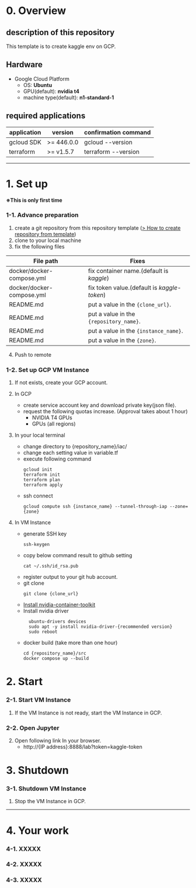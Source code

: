 # 0. Overview
## description of this repository
This template is to create kaggle env on GCP.

## Hardware
- Google Cloud Platform
    - OS: **Ubuntu**
    - GPU(default): **nvidia t4**
    - machine type(default): **n1-standard-1**

## required applications
|  application  |  version  |  confirmation command  |
| ----------- | ------- | ------- |
|  gcloud SDK  |  >= 446.0.0  | gcloud --version |
|  terraform  |  >= v1.5.7  | terraform --version |

*************************************************************************************************************************

# 1. Set up 
**※This is only first time**

### 1-1. Advance preparation
1. create a git repository from this repository template ([> How to create repository from template](https://docs.github.com/en/repositories/creating-and-managing-repositories/creating-a-repository-from-a-template))
2. clone to your local machine
3. fix the following files

|  File path  |  Fixes  |
| ----------- | ------- |
|  docker/docker-compose.yml  |  fix container name.(default is _kaggle_)  |
|  docker/docker-compose.yml  |  fix token value.(default is _kaggle-token_)  |
|  README.md  |  put a value in the `{clone_url}`.  |
|  README.md  |  put a value in the `{repository_name}`.  |
|  README.md  |  put a value in the `{instance_name}`.  |
|  README.md  |  put a value in the `{zone}`.  |

4. Push to remote

### 1-2. Set up GCP VM Instance
1. If not exists, create your GCP account.
2. In GCP
    - create service account key and download private key(json file).
    - request the following quotas increase. (Approval takes about 1 hour)
        - NVIDIA T4 GPUs
        - GPUs (all regions)
3. In your local terminal
    - change directory to {repository_name}/iac/
    - change each setting value in variable.tf
    - execute following command
       ```
       gcloud init
       terraform init
       terraform plan
       terraform apply
       ```
    - ssh connect
       ```
       gcloud compute ssh {instance_name} --tunnel-through-iap --zone={zone}
       ```

4. In VM Instance
    - generate SSH key
      ```
      ssh-keygen
      ```
    - copy below command result to github setting
      ```
      cat ~/.ssh/id_rsa.pub
      ```
    - register output to your git hub account.
    - git clone
       ```
       git clone {clone_url}
       ```
    - [Install nvidia-container-toolkit](https://docs.nvidia.com/datacenter/cloud-native/container-toolkit/latest/install-guide.html#installing-with-apt)
    - Install nvidia driver
      ```
        ubuntu-drivers devices
        sudo apt -y install nvidia-driver-{recommended version}
        sudo reboot
      ```
    - docker build (take more than one hour)
      ```
      cd {repository_name}/src
      docker compose up --build
      ```
# 2. Start
### 2-1. Start VM Instance
1. If the VM Instance is not ready, start the VM Instance in GCP.
### 2-2. Open Jupyter
2. Open following link In your browser.
   - http://{IP address}:8888/lab?token=kaggle-token

# 3. Shutdown
### 3-1. Shutdown VM Instance
1. Stop the VM Instance in GCP.

*************************************************************************************************************************

# 4. Your work
### 4-1. XXXXX
### 4-2. XXXXX
### 4-3. XXXXX
